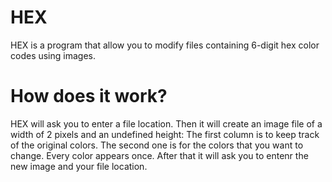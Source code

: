 # HEX
HEX is a program that allow you to modify files containing 6-digit hex color codes using images.

# How does it work?
HEX will ask you to enter a file location. Then it will create an image file of a width of 2 pixels and an undefined height:
The first column is to keep track of the original colors. The second one is for the colors that you want to change. Every color appears once.
After that it will ask you to entenr the new image and your file location.

